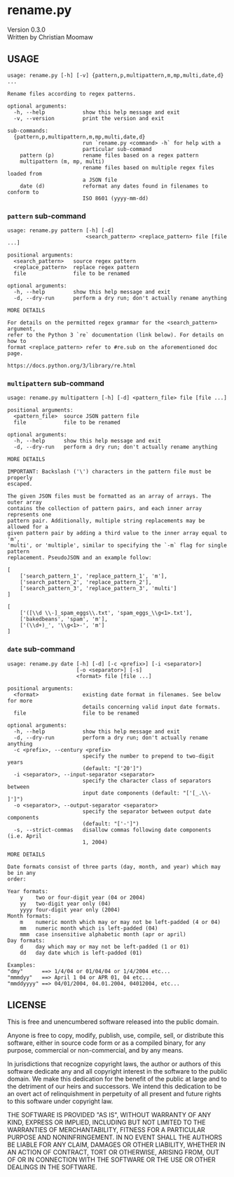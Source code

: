 # rename.py

Version 0.3.0  
Written by Christian Moomaw

## USAGE

	usage: rename.py [-h] [-v] {pattern,p,multipattern,m,mp,multi,date,d} ...

	Rename files according to regex patterns.

	optional arguments:
	  -h, --help            show this help message and exit
	  -v, --version         print the version and exit

	sub-commands:
	  {pattern,p,multipattern,m,mp,multi,date,d}
	                        run `rename.py <command> -h` for help with a
	                        particular sub-command
	    pattern (p)         rename files based on a regex pattern
	    multipattern (m, mp, multi)
	                        rename files based on multiple regex files loaded from
	                        a JSON file
	    date (d)            reformat any dates found in filenames to conform to
	                        ISO 8601 (yyyy-mm-dd)

### `pattern` sub-command

	usage: rename.py pattern [-h] [-d]
	                         <search_pattern> <replace_pattern> file [file ...]

	positional arguments:
	  <search_pattern>   source regex pattern
	  <replace_pattern>  replace regex pattern
	  file               file to be renamed

	optional arguments:
	  -h, --help         show this help message and exit
	  -d, --dry-run      perform a dry run; don't actually rename anything

	MORE DETAILS

	For details on the permitted regex grammar for the <search_pattern> argument,
	refer to the Python 3 `re` documentation (link below). For details on how to
	format <replace_pattern> refer to #re.sub on the aforementioned doc page.

	https://docs.python.org/3/library/re.html


### `multipattern` sub-command

	usage: rename.py multipattern [-h] [-d] <pattern_file> file [file ...]

	positional arguments:
	  <pattern_file>  source JSON pattern file
	  file            file to be renamed

	optional arguments:
	  -h, --help      show this help message and exit
	  -d, --dry-run   perform a dry run; don't actually rename anything

	MORE DETAILS

	IMPORTANT: Backslash ('\') characters in the pattern file must be properly
	escaped.

	The given JSON files must be formatted as an array of arrays. The outer array
	contains the collection of pattern pairs, and each inner array represents one
	pattern pair. Additionally, multiple string replacements may be allowed for a
	given pattern pair by adding a third value to the inner array equal to 'm',
	'multi', or 'multiple', similar to specifying the `-m` flag for single pattern
	replacement. PseudoJSON and an example follow:

	[
		['search_pattern_1', 'replace_pattern_1', 'm'],
		['search_pattern_2', 'replace_pattern_2'],
		['search_pattern_3', 'replace_pattern_3', 'multi']
	]

	[
	    ['([\\d \\-]_spam_eggs\\.txt', 'spam_eggs_\\g<1>.txt'],
	    ['bakedbeans', 'spam', 'm'],
	    ['(\\d+)_', '\\g<1>-', 'm']
	]


### `date` sub-command

	usage: rename.py date [-h] [-d] [-c <prefix>] [-i <separator>]
	                      [-o <separator>] [-s]
	                      <format> file [file ...]

	positional arguments:
	  <format>              existing date format in filenames. See below for more
	                        details concerning valid input date formats.
	  file                  file to be renamed

	optional arguments:
	  -h, --help            show this help message and exit
	  -d, --dry-run         perform a dry run; don't actually rename anything
	  -c <prefix>, --century <prefix>
	                        specify the number to prepend to two-digit years
	                        (default: "['20']")
	  -i <separator>, --input-separator <separator>
	                        specify the character class of separators between
	                        input date components (default: "['[_.\\- ]']")
	  -o <separator>, --output-separator <separator>
	                        specify the separator between output date components
	                        (default: "['-']")
	  -s, --strict-commas   disallow commas following date components (i.e. April
	                        1, 2004)

	MORE DETAILS

	Date formats consist of three parts (day, month, and year) which may be in any
	order:

	Year formats:
	    y    two or four-digit year (04 or 2004)
	    yy   two-digit year only (04)
	    yyyy four-digit year only (2004)
	Month formats:
	    m    numeric month which may or may not be left-padded (4 or 04)
	    mm   numeric month which is left-padded (04)
	    mmm  case insensitive alphabetic month (apr or april)
	Day formats:
	    d    day which may or may not be left-padded (1 or 01)
	    dd   day date which is left-padded (01)

	Examples:
	"dmy"      ==> 1/4/04 or 01/04/04 or 1/4/2004 etc...
	"mmmdyy"   ==> April 1 04 or APR 01, 04 etc...
	"mmddyyyy" ==> 04/01/2004, 04.01.2004, 04012004, etc...

## LICENSE

This is free and unencumbered software released into the public domain.

Anyone is free to copy, modify, publish, use, compile, sell, or
distribute this software, either in source code form or as a compiled
binary, for any purpose, commercial or non-commercial, and by any
means.

In jurisdictions that recognize copyright laws, the author or authors
of this software dedicate any and all copyright interest in the
software to the public domain. We make this dedication for the benefit
of the public at large and to the detriment of our heirs and
successors. We intend this dedication to be an overt act of
relinquishment in perpetuity of all present and future rights to this
software under copyright law.

THE SOFTWARE IS PROVIDED "AS IS", WITHOUT WARRANTY OF ANY KIND,
EXPRESS OR IMPLIED, INCLUDING BUT NOT LIMITED TO THE WARRANTIES OF
MERCHANTABILITY, FITNESS FOR A PARTICULAR PURPOSE AND NONINFRINGEMENT.
IN NO EVENT SHALL THE AUTHORS BE LIABLE FOR ANY CLAIM, DAMAGES OR
OTHER LIABILITY, WHETHER IN AN ACTION OF CONTRACT, TORT OR OTHERWISE,
ARISING FROM, OUT OF OR IN CONNECTION WITH THE SOFTWARE OR THE USE OR
OTHER DEALINGS IN THE SOFTWARE.
